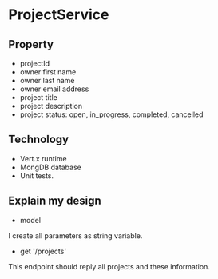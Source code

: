 # ProjectService

## Property
* projectId
* owner first name
* owner last name
* owner email address
* project title
* project description
* project status: open, in_progress, completed, cancelled

## Technology
* Vert.x runtime
* MongDB database
* Unit tests.

## Explain my design

* model 

I create all parameters as string variable.

* get '/projects'

This endpoint should reply all projects and these information.


